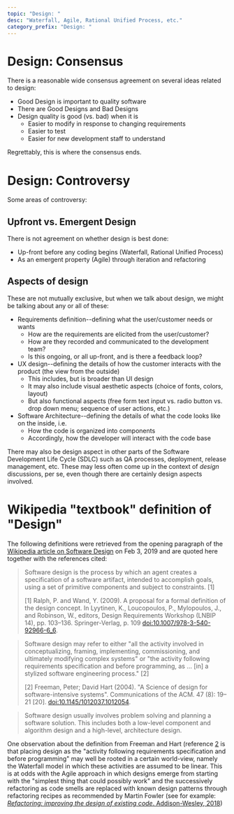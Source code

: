 ```yaml
---
topic: "Design: "
desc: "Waterfall, Agile, Rational Unified Process, etc."
category_prefix: "Design: "
---
```


# Design: Consensus 

There is a reasonable wide consensus agreement on several ideas related to design:

* Good Design is important to quality software 
* There are Good Designs and Bad Designs
* Design quality is good (vs. bad) when it is
   * Easier to modify in response to changing requirements
   * Easier to test 
   * Easier for new development staff to understand

Regrettably, this is where the consensus ends.

# Design: Controversy

Some areas of controversy:

## Upfront vs. Emergent Design

There is not agreement on whether design is best done:
* Up-front before any coding begins (Waterfall, Rational Unified Process)
* As an emergent property (Agile) through iteration and refactoring

## Aspects of design ##

These are not mutually exclusive, but when we talk about design, we might be talking about any or all of these:

* Requirements definition--defining what the user/customer needs or wants
   * How are the requirements are elicited from the user/customer?
   * How are they recorded and communicated to the development team?
   * Is this ongoing, or all up-front, and is there a feedback loop?
* UX design--defining the details of how the customer interacts with the product (the view from the outside)
   * This includes, but is broader than UI design
   * It may also include visual aesthetic aspects (choice of fonts, colors, layout)
   * But also functional aspects (free form text input vs. radio button vs. drop down menu; sequence of user actions, etc.)
* Software Architecture--defining the details of what the code looks like on the inside, i.e.
   * How the code is organized into components 
   * Accordingly, how the developer will interact with the code base

There may also be design aspect in other parts of the Software Development Life Cycle (SDLC) such as QA processes, deployment, release management,
etc.   These may less often come up in the context of *design* discussions, per se, even though there are certainly design aspects involved.

# Wikipedia "textbook" definition of "Design"

The following definitions were retrieved from the opening paragraph 
of the [Wikipedia article on Software Design](https://en.wikipedia.org/wiki/Software_design) on Feb 3, 2019
and are quoted here together with the references cited:

> Software design is the process by which an agent creates a specification of a software artifact, 
> intended to accomplish goals, using a set of primitive components and subject to constraints. [1] 
>
> [1]  Ralph, P. and Wand, Y. (2009). A proposal for a formal definition of the design concept. In Lyytinen, K., Loucopoulos, P., Mylopoulos, J., and Robinson, W., editors, Design Requirements Workshop (LNBIP 14), pp. 103–136. Springer-Verlag, p. 109 [doi:10.1007/978-3-540-92966-6_6](https://link.springer.com/chapter/10.1007%2F978-3-540-92966-6_6).

> Software design may refer to either "all the activity involved in conceptualizing, framing, implementing, commissioning, 
> and ultimately modifying complex systems" or "the activity following requirements specification and before programming, 
> as ... [in] a stylized software engineering process." [2]
>
>  [2] Freeman, Peter; David Hart (2004). "A Science of design for software-intensive systems". Communications of the ACM. 47 (8): 19–21 [20]. [doi:10.1145/1012037.1012054](https://dl.acm.org/citation.cfm?doid=1012037.1012054).

> Software design usually involves problem solving and planning a software solution. 
> This includes both a low-level component and algorithm design and a high-level, architecture design.

One observation about the definition from Freeman and Hart (reference [2](https://dl.acm.org/citation.cfm?doid=1012037.1012054) is that placing design as the "activity following requirements specification and before programming" may well be rooted in a certain
world-view, namely the Waterfall model in which these activities are assumed to be linear.   This is at odds with the Agile approach in which designs emerge
from starting with the "simplest thing that could possibly work" and the successively refactoring as code smells are replaced with known design patterns through refactoring recipes as
recommended by Martin Fowler (see for example: [<i>Refactoring: improving the design of existing code</i>. Addison-Wesley, 2018](https://www.worldcat.org/title/refactoring-improving-the-design-of-existing-code/oclc/989996110&referer=brief_results))

